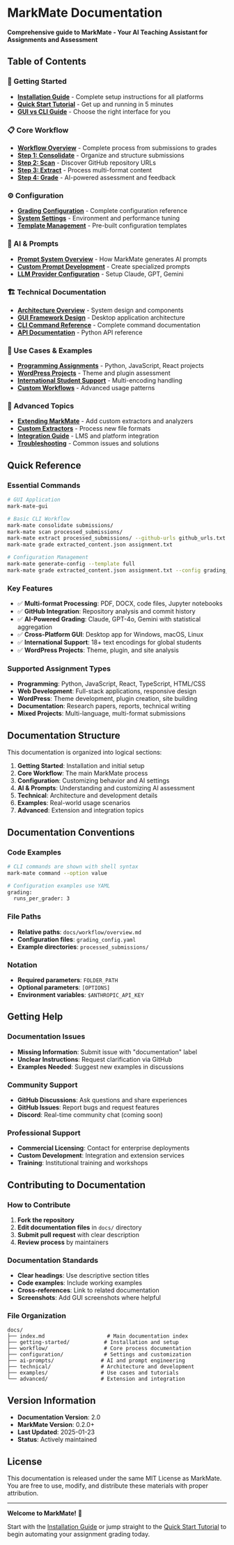 # MarkMate Documentation

**Comprehensive guide to MarkMate - Your AI Teaching Assistant for Assignments and Assessment**

## Table of Contents

### 🚀 Getting Started
- **[Installation Guide](getting-started/installation.md)** - Complete setup instructions for all platforms
- **[Quick Start Tutorial](getting-started/quickstart.md)** - Get up and running in 5 minutes
- **[GUI vs CLI Guide](getting-started/gui-vs-cli.md)** - Choose the right interface for you

### 📋 Core Workflow
- **[Workflow Overview](workflow/overview.md)** - Complete process from submissions to grades
- **[Step 1: Consolidate](workflow/consolidate.md)** - Organize and structure submissions
- **[Step 2: Scan](workflow/scan.md)** - Discover GitHub repository URLs
- **[Step 3: Extract](workflow/extract.md)** - Process multi-format content
- **[Step 4: Grade](workflow/grade.md)** - AI-powered assessment and feedback

### ⚙️ Configuration
- **[Grading Configuration](configuration/grading-config.md)** - Complete configuration reference
- **[System Settings](configuration/system-settings.md)** - Environment and performance tuning
- **[Template Management](configuration/templates.md)** - Pre-built configuration templates

### 🤖 AI & Prompts
- **[Prompt System Overview](ai-prompts/overview.md)** - How MarkMate generates AI prompts
- **[Custom Prompt Development](ai-prompts/custom-prompts.md)** - Create specialized prompts
- **[LLM Provider Configuration](ai-prompts/llm-providers.md)** - Setup Claude, GPT, Gemini

### 🏗️ Technical Documentation
- **[Architecture Overview](technical/architecture.md)** - System design and components
- **[GUI Framework Design](technical/gui-design.md)** - Desktop application architecture
- **[CLI Command Reference](technical/cli-reference.md)** - Complete command documentation
- **[API Documentation](technical/api.md)** - Python API reference

### 🎯 Use Cases & Examples
- **[Programming Assignments](examples/programming.md)** - Python, JavaScript, React projects
- **[WordPress Projects](examples/wordpress.md)** - Theme and plugin assessment
- **[International Student Support](examples/international.md)** - Multi-encoding handling
- **[Custom Workflows](examples/custom-workflows.md)** - Advanced usage patterns

### 🔧 Advanced Topics
- **[Extending MarkMate](advanced/extending.md)** - Add custom extractors and analyzers
- **[Custom Extractors](advanced/custom-extractors.md)** - Process new file formats
- **[Integration Guide](advanced/integration.md)** - LMS and platform integration
- **[Troubleshooting](advanced/troubleshooting.md)** - Common issues and solutions

## Quick Reference

### Essential Commands
```bash
# GUI Application
mark-mate-gui

# Basic CLI Workflow
mark-mate consolidate submissions/
mark-mate scan processed_submissions/
mark-mate extract processed_submissions/ --github-urls github_urls.txt
mark-mate grade extracted_content.json assignment.txt

# Configuration Management
mark-mate generate-config --template full
mark-mate grade extracted_content.json assignment.txt --config grading_config.yaml
```

### Key Features
- ✅ **Multi-format Processing**: PDF, DOCX, code files, Jupyter notebooks
- ✅ **GitHub Integration**: Repository analysis and commit history
- ✅ **AI-Powered Grading**: Claude, GPT-4o, Gemini with statistical aggregation
- ✅ **Cross-Platform GUI**: Desktop app for Windows, macOS, Linux
- ✅ **International Support**: 18+ text encodings for global students
- ✅ **WordPress Projects**: Theme, plugin, and site analysis

### Supported Assignment Types
- **Programming**: Python, JavaScript, React, TypeScript, HTML/CSS
- **Web Development**: Full-stack applications, responsive design
- **WordPress**: Theme development, plugin creation, site building
- **Documentation**: Research papers, reports, technical writing
- **Mixed Projects**: Multi-language, multi-format submissions

## Documentation Structure

This documentation is organized into logical sections:

1. **Getting Started**: Installation and initial setup
2. **Core Workflow**: The main MarkMate process
3. **Configuration**: Customizing behavior and AI settings
4. **AI & Prompts**: Understanding and customizing AI assessment
5. **Technical**: Architecture and development details
6. **Examples**: Real-world usage scenarios
7. **Advanced**: Extension and integration topics

## Documentation Conventions

### Code Examples
```bash
# CLI commands are shown with shell syntax
mark-mate command --option value

# Configuration examples use YAML
grading:
  runs_per_grader: 3
```

### File Paths
- **Relative paths**: `docs/workflow/overview.md`
- **Configuration files**: `grading_config.yaml`
- **Example directories**: `processed_submissions/`

### Notation
- **Required parameters**: `FOLDER_PATH`
- **Optional parameters**: `[OPTIONS]`
- **Environment variables**: `$ANTHROPIC_API_KEY`

## Getting Help

### Documentation Issues
- **Missing Information**: Submit issue with "documentation" label
- **Unclear Instructions**: Request clarification via GitHub
- **Examples Needed**: Suggest new examples in discussions

### Community Support
- **GitHub Discussions**: Ask questions and share experiences
- **GitHub Issues**: Report bugs and request features
- **Discord**: Real-time community chat (coming soon)

### Professional Support
- **Commercial Licensing**: Contact for enterprise deployments
- **Custom Development**: Integration and extension services
- **Training**: Institutional training and workshops

## Contributing to Documentation

### How to Contribute
1. **Fork the repository**
2. **Edit documentation files** in `docs/` directory
3. **Submit pull request** with clear description
4. **Review process** by maintainers

### Documentation Standards
- **Clear headings**: Use descriptive section titles
- **Code examples**: Include working examples
- **Cross-references**: Link to related documentation
- **Screenshots**: Add GUI screenshots where helpful

### File Organization
```
docs/
├── index.md                    # Main documentation index
├── getting-started/           # Installation and setup
├── workflow/                  # Core process documentation
├── configuration/             # Settings and customization
├── ai-prompts/               # AI and prompt engineering
├── technical/                # Architecture and development
├── examples/                 # Use cases and tutorials
└── advanced/                 # Extension and integration
```

## Version Information

- **Documentation Version**: 2.0
- **MarkMate Version**: 0.2.0+
- **Last Updated**: 2025-01-23
- **Status**: Actively maintained

## License

This documentation is released under the same MIT License as MarkMate. You are free to use, modify, and distribute these materials with proper attribution.

---

**Welcome to MarkMate!** 🎉

Start with the [Installation Guide](getting-started/installation.md) or jump straight to the [Quick Start Tutorial](getting-started/quickstart.md) to begin automating your assignment grading today.